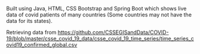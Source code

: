 Built using Java, HTML, CSS Bootstrap and Spring Boot which shows live data of covid patients of many countries (Some countries may not have the data for its states).

Retrieving data from https://github.com/CSSEGISandData/COVID-19/blob/master/csse_covid_19_data/csse_covid_19_time_series/time_series_covid19_confirmed_global.csv
